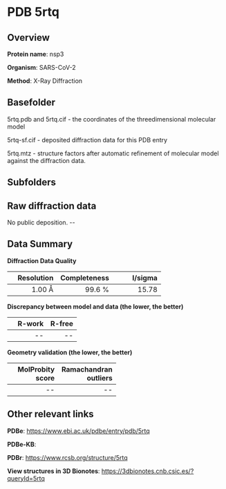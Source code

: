 # PDB 5rtq

## Overview

**Protein name**: nsp3

**Organism**: SARS-CoV-2

**Method**: X-Ray Diffraction



## Basefolder

5rtq.pdb and 5rtq.cif - the coordinates of the threedimensional molecular model

5rtq-sf.cif - deposited diffraction data for this PDB entry

5rtq.mtz - structure factors after automatic refinement of molecular model against the diffraction data.

## Subfolders









## Raw diffraction data

No public deposition. --<br> 

## Data Summary
**Diffraction Data Quality**

|   | Resolution | Completeness| I/sigma |
|---|-------------:|----------------:|--------------:|
|   |1.00 Å|99.6  %|<img width=50/>15.78|

**Discrepancy between model and data (the lower, the better)**

|   | **R-work**| **R-free**   
|---|-------------:|----------------:|           
||--|--|

**Geometry validation (the lower, the better)**

|   |**MolProbity<br>score**| **Ramachandran<br>outliers** 
|---|-------------:|----------------:|
||--|--|

 

 



## Other relevant links 
**PDBe**:  https://www.ebi.ac.uk/pdbe/entry/pdb/5rtq

**PDBe-KB**:  
 
**PDBr**: https://www.rcsb.org/structure/5rtq 

**View structures in 3D Bionotes**: https://3dbionotes.cnb.csic.es/?queryId=5rtq

